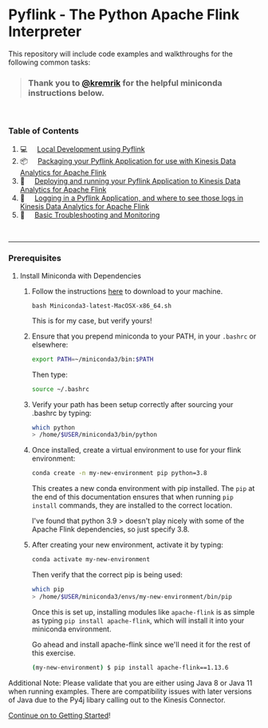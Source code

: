 # Pyflink - The Python Apache Flink Interpreter

This repository will include code examples and walkthroughs for the following common tasks:


> ### Thank you to [@kremrik](https://github.com/kremrik/python-template/blob/master/setup.md) for the helpful miniconda instructions below.


<br>

### Table of Contents
1. 💻 &nbsp; &nbsp; [Local Development using Pyflink](getting-started/)
2. 📦 &nbsp; &nbsp; [Packaging your Pyflink Application for use with Kinesis Data Analytics for Apache Flink](packaging/)
3. 🚀 &nbsp; &nbsp;  [Deploying and running your Pyflink Application to Kinesis Data Analytics for Apache Flink](deploying/)
4. 📄 &nbsp; &nbsp; [Logging in a Pyflink Application, and where to see those logs in Kinesis Data Analytics for Apache Flink](logging/)
5. 🔧 &nbsp; &nbsp; [Basic Troubleshooting and Monitoring](troubleshooting/)

<br>

--------


### Prerequisites

1. Install Miniconda with Dependencies

   1. Follow the instructions [here](https://docs.conda.io/en/latest/miniconda.html) to download to your machine.

      ```bash Miniconda3-latest-MacOSX-x86_64.sh```
      
      This is for my case, but verify yours!
   2. Ensure that you prepend miniconda to your PATH, in your `.bashrc` or elsewhere:
      ```bash
      export PATH=~/miniconda3/bin:$PATH
      ``` 

      Then type:
      ```bash
      source ~/.bashrc
      ```

   3. Verify your path has been setup correctly after sourcing your .bashrc by typing:
      ```bash
      which python
      > /home/$USER/miniconda3/bin/python
      ```
      
   4. Once installed, create a virtual environment to use for your flink environment:
      ```bash
      conda create -n my-new-environment pip python=3.8
      ```

      This creates a new conda environment with pip installed. The `pip` at the end of this documentation ensures that when running `pip install` commands, they are installed to the correct location.

      I've found that python 3.9 > doesn't play nicely with some of the Apache Flink dependencies, so just specify 3.8.

   1. After creating your new environment, activate it by typing:
      ```bash
      conda activate my-new-environment
      ```
      Then verify that the correct pip is being used:
      ```bash
      which pip
      > /home/$USER/miniconda3/envs/my-new-environment/bin/pip
      ```

      Once this is set up, installing modules like `apache-flink` is as simple as typing `pip install apache-flink`, which will install it into your miniconda environment.

      Go ahead and install apache-flink since we'll need it for the rest of this exercise.

      ```bash
      (my-new-environment) $ pip install apache-flink==1.13.6
      ```

Additional Note: Please validate that you are either using Java 8 or Java 11 when running examples. There are compatibility issues with later versions of Java due to the Py4j libary calling out to the Kinesis Connector.

[Continue on to Getting Started](getting-started/)!

